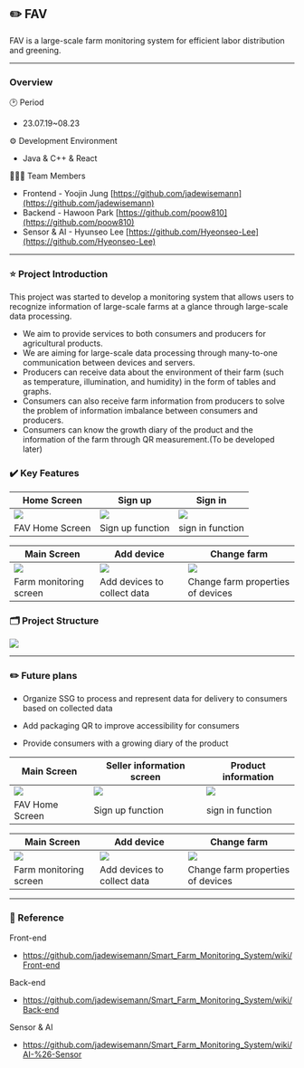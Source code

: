 ## ✏️ FAV

FAV is a large-scale farm monitoring system for efficient labor distribution and greening. 

---

### Overview

🕑 Period

- 23.07.19~08.23

⚙️ Development Environment

- Java & C++ & React

👨‍👧‍👦 Team Members

- Frontend - Yoojin Jung [https://github.com/jadewisemann](https://github.com/jadewisemann)
- Backend - Hawoon Park [https://github.com/poow810](https://github.com/poow810)
- Sensor & AI - Hyunseo Lee [https://github.com/Hyeonseo-Lee](https://github.com/Hyeonseo-Lee)

---

### ⭐ Project Introduction

This project was started to develop a monitoring system that allows users to recognize information of large-scale farms at a glance through large-scale data processing.

- We aim to provide services to both consumers and producers for agricultural products.
- We are aiming for large-scale data processing through many-to-one communication between devices and servers.
- Producers can receive data about the environment of their farm (such as temperature, illumination, and humidity) in the form of tables and graphs.
- Consumers can also receive farm information from producers to solve the problem of information imbalance between consumers and producers.
- Consumers can know the growth diary of the product and the information of the farm through QR measurement.(To be developed later)

### ✔️ Key Features

| Home Screen | Sign up | Sign in |
| --- | --- | --- |
| <img src="https://github.com/jadewisemann/Smart_Farm_Monitoring_System/assets/111109429/5513bb9a-53bf-4c46-81a8-442bc24a8b51"/> | <img src="https://github.com/jadewisemann/Smart_Farm_Monitoring_System/assets/111109429/53451a4e-2b19-48d0-877a-d48db3fdb0e2"/> | <img src="https://github.com/jadewisemann/Smart_Farm_Monitoring_System/assets/111109429/365360d9-c923-4276-aa51-af1ff55d9972"/> |
| FAV Home Screen | Sign up function | sign in function |

| Main Screen | Add device | Change farm |
| --- | --- | --- |
| <img src=””/> | <img src="https://github.com/jadewisemann/Smart_Farm_Monitoring_System/assets/111109429/2bac3233-0857-480c-b62f-e18a95849c0b"/> | <img src="https://github.com/jadewisemann/Smart_Farm_Monitoring_System/assets/111109429/dae619fd-c50b-4e78-a5f3-f0c66d8cb2a7"/> |
| Farm monitoring screen | Add devices to collect data | Change farm properties of devices |

### 🗂️ Project Structure

<img src="https://github.com/jadewisemann/Smart_Farm_Monitoring_System/assets/111109429/75f2c320-81c4-4d33-87f8-8889a40491c3"/>

---
### ✏️ Future plans

- Organize SSG to process and represent data for delivery to consumers based on collected data

- Add packaging QR to improve accessibility for consumers

- Provide consumers with a growing diary of the product

| Main Screen | Seller information screen | Product information |
| --- | --- | --- |
| <img src=https://github.com/jadewisemann/Smart_Farm_Monitoring_System/assets/111109429/cd67407e-9e43-43b1-a2fb-9a8b4ef8dd9c/> | <img src=https://github.com/jadewisemann/Smart_Farm_Monitoring_System/assets/111109429/1ea8235e-f323-4070-8e26-207d0cb75a31/> | <img src=https://github.com/jadewisemann/Smart_Farm_Monitoring_System/assets/111109429/ea148398-527b-43fa-badd-d863b0bd25fd/> |
| FAV Home Screen | Sign up function | sign in function |

| Main Screen | Add device | Change farm |
| --- | --- | --- |
| <img src=https://github.com/jadewisemann/Smart_Farm_Monitoring_System/assets/111109429/356ed655-4b8b-4db9-af04-db2a719f41d8/> | <img src=https://github.com/jadewisemann/Smart_Farm_Monitoring_System/assets/111109429/9c2ff9e6-40d9-463f-afd3-ed69c0130f08/> | <img src=https://github.com/jadewisemann/Smart_Farm_Monitoring_System/assets/111109429/85d8de08-00e3-43ef-a2f3-9e6c38ce1a88/> |
| Farm monitoring screen | Add devices to collect data | Change farm properties of devices |

---
### 📌 Reference

Front-end

- https://github.com/jadewisemann/Smart_Farm_Monitoring_System/wiki/Front-end

Back-end

- https://github.com/jadewisemann/Smart_Farm_Monitoring_System/wiki/Back-end

Sensor & AI

- https://github.com/jadewisemann/Smart_Farm_Monitoring_System/wiki/AI-%26-Sensor
